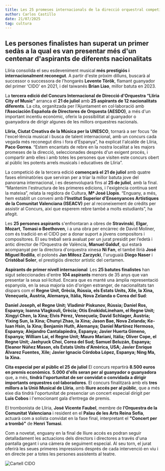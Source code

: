 ```yaml
---
title: Les 25 promeses internacionals de la direcció orquestral competiran a Llíria per ser la millor batuta jove del món
author: Carlos Castillo
date: 21/07/2025
tag: cultura
---
```


## Les persones finalistes han superat un primer sedàs a la qual es van presentar més d'un centenar d'aspirants de diferents nacionalitats

Llíria consolida el seu esdeveniment musical **més prestigiós i internacionalment reconegut**. A partir d'este pròxim dilluns, buscarà al successor o successora de l'hongarés **Levente Török**, flamant guanyador del primer ‘CIDO’ en 2021, i del taiwanés **Brian Liao**, millor batuta en 2023.

La **tercera edició del Concurs Internacional de Direcció d'Orquestra “Llíria City of Music”** arranca el **21 de juliol** amb **25 aspirants de 12 nacionalitats diferents**. La cita, organitzada per l'Ajuntament en col·laboració amb **l’Asociación Española de Directores de Orquesta (AESDO)**, a més d'un important incentiu econòmic, oferix la possibilitat al guanyador o guanyadora de dirigir algunes de les millors orquestres nacionals.

**Llíria, Ciutat Creativa de la Música per la UNESCO**, tornarà a ser focus “de l'excel·lència musical i busca de talent internacional, amb un concurs cada vegada més reconegut dins i fora d'Espanya”, ha explicat l'alcalde de Llíria, **Paco Gorrea**. “Estem encantats de rebre en la nostra localitat a les majors promeses de la direcció, seleccionades després d'un exigent procés, i compartir amb elles i amb totes les persones que visiten este concurs obert al públic les potents arrels musicals i educatives de Llíria”.

La competició de la tercera edició **començarà el 21 de juliol** amb quatre fases eliminatòries que serviran per a triar la millor batuta jove del panorama internacional, i es desenvoluparà fins al **25 de juliol**, amb la final. “Mantenim l'estructura de les primeres edicions, i l'exigència continua sent la mateixa”, relata la regidora de Cultura, **Mª José Llopis**. “Enguany, a més, hem establit un conveni amb **l'Institut Superior d'Ensenyances Artístiques de la Comunitat Valenciana (ISEACV)** per al reconeixement de crèdits per assistir al Concurs, així que esperem rebre també a molts estudiants”, ha afegit.

Les **25 persones aspirants** s'enfrontaran a obres de **Stravinski**, **Elgar**, **Mozart**, **Tomasi o Beethoven**, i a una obra per encàrrec de David Moliner, com és tradició en el CIDO per a donar suport a jóvens compositors i compositores. El seu treball serà avaluat per un jurat presidit per l’edetà i antic director de l’Orquestra de València, **Manuel Galduf**, qui estarà acompanyat per la directora d'orquestra xinesa **Ni Fan**, el també llirià **José Miguel Rodilla**, el polonés **Jan Miłosz Zarzycki**, l'uruguaià **Diego Naser** i **Cristóbal Soler**, el prestigiós director artístic del certamen.

**Aspirants de primer nivell internacional** 
Les **25 batutes finalistes** han sigut seleccionades d'entre **104 aspirants** menors de 35 anys que van presentar la seua sol·licitud. Encara que es manté una àmplia representació espanyola, en la seua majoria són d'origen estranger, de nacionalitats tan dispars com el **Regne Unit, Grècia, Rússia, els Estats Units, Xile, la Xina, Veneçuela, Àustria, Alemanya, Itàlia, Nova Zelanda o Corea del Sud**:

**Daniel Joseph, el Regne Unit; Vladimir Piskunov, Rússia; Daniel Ros, Espanya; Ioanna Vlagkouli, Grècia; Otis EnokidoLineham, el Regne Unit; Xingyi Chen, la Xina; Elvis Pérez, Veneçuela; David Schlager, Àustria; Yixing Sun, la Xina; Chunyi Zhao, la Xina; Jason Bae, Nova Zelanda; Ke-Iuan Hsin, la Xina; Benjamin Huth, Alemanya; Daniel Martínez Hermoso, Espanya; Alejandro Cantalapiedra, Espanya; Javier Huerta Gimeno, Espanya; William Lai, el Regne Unit; Mauro Mariani, Itàlia; Oliver Cope, el Regne Unit; Jaehyuck Choi, Corea del Sud; Samuel Beluzán, Espanya; Eleanor Núñez Mason, els Estats Units d'Amèrica, USA; Javier Enrique Álvarez Fuentes, Xile; Javier Ignacio Córdoba López, Espanya; Ning Ma, la Xina.**

**Cita especial per al públic el 25 de juliol**
El concurs repartirà **8.500 euros en premis econòmics**. **5.000 d'ells seran per al guanyador o guanyadora** que, a més, **tindrà l'oportunitat de ser convidat o convidada a dirigir importants orquestres col·laboradores**. El concurs finalitzarà amb els **tres millors a la Unió Musical de Llíria**, amb **lliure accés per al públic**, que a més eixe dia tindrà l'oportunitat de presenciar un concert especial dirigit per **Luis Cobos** i l'emocionant gala d’entrega de premis.

El trombonista de Llíria, **José Vicente Faubel**, membre de **l’Orquestra de la Comunitat Valenciana** i resident en el **Palau de les Arts Reina Sofia**, actuarà com a solista convidat en la fase final, interpretant el **"Concert per a trombó"** de **Henri Tomasi**.

Com a novetat, enguany en la final de lliure accés es podran seguir detalladament les actuacions dels directors i directores a través d'una pantalla gegant i una càmera de seguiment especial. Al seu torn, el jurat oferirà les seues primeres impressions després de cada intervenció en viu i en directe per a totes les persones assistents al teatre.

![ Cartell CIDO ](/assets/continguts/recursos/20250722-CARTELCONCURSOINTERNACIONALDIRECCIÓNLLÍRIA.jpg "Cartell CIDO")